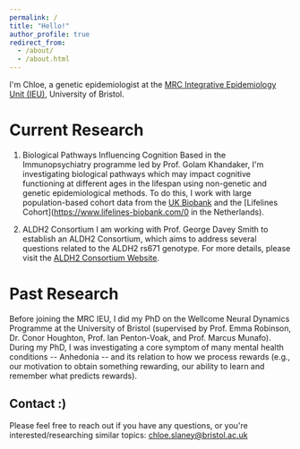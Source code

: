 ```yaml
---
permalink: /
title: "Hello!"
author_profile: true
redirect_from: 
  - /about/
  - /about.html
---
```

I'm Chloe, a genetic epidemiologist at the [MRC Integrative Epidemiology Unit (IEU)](https://www.bristol.ac.uk/integrative-epidemiology/), University of Bristol. 

Current Research
======
1. Biological Pathways Influencing Cognition
Based in the Immunopsychiatry programme led by Prof. Golam Khandaker, I'm investigating biological pathways which may impact cognitive functioning at different ages in the lifespan using non-genetic and genetic epidemiological methods. To do this, I work with large population-based cohort data from the [UK Biobank](https://www.ukbiobank.ac.uk/) and the [Lifelines Cohort](https://www.lifelines-biobank.com/0 in the Netherlands). 

2. ALDH2 Consortium
I am working with Prof. George Davey Smith to establish an ALDH2 Consortium, which aims to address several questions related to the ALDH2 rs671 genotype. For more details, please visit the [ALDH2 Consortium Website](https://aldh2-consortium.github.io/).

Past Research
======
Before joining the MRC IEU, I did my PhD on the Wellcome Neural Dynamics Programme at the University of Bristol (supervised by Prof. Emma Robinson, Dr. Conor Houghton, Prof. Ian Penton-Voak, and Prof. Marcus Munafo). During my PhD, I was investigating a core symptom of many mental health conditions -- Anhedonia -- and its relation to how we process rewards (e.g., our motivation to obtain something rewarding, our ability to learn and remember what predicts rewards). 

Contact :)
------
Please feel free to reach out if you have any questions, or you're interested/researching similar topics: chloe.slaney@bristol.ac.uk

